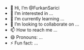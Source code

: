 - 👋 Hi, I’m @FurkanSarici
- 👀 I’m interested in ...
- 🌱 I’m currently learning ...
- 💞️ I’m looking to collaborate on ...
- 📫 How to reach me ...
- 😄 Pronouns: ...
- ⚡ Fun fact: ...

<!---
FurkanSarici/FurkanSarici is a ✨ special ✨ repository because its `README.md` (this file) appears on your GitHub profile.
You can click the Preview link to take a look at your changes.
--->
